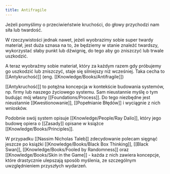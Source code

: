 ```yaml
---
title: Antifragile
---
```


Jeżeli pomyślimy o przeciwieństwie kruchości, do głowy przychodzi nam siła lub twardość. 

W rzeczywistości jednak nawet, jeżeli wyobrazimy sobie super twardy materiał, jest duża sznasa na to, że będziemy w stanie znaleźć twardszy, wykorzystać słaby punkt lub dźwignię, do tego aby go zniszczyć lub trwale uszkodzić.  
  
A teraz wyobraźmy sobie materiał, który za każdym razem gdy próbujemy go uszkodzić lub zniszczyć, staje się silniejszy niż wcześniej. Taka cecha to [[Antykruchość]] (eng. [[Knowledge/Books/Antifragile]])

[[Antykruchość]] to potężna koncepcja w kontekście budowania systemów, np. firmy lub naszego życiowego systemu. Sam nieustannie myślę o tym budując mój własny [[Foundations/Process]]. Do tego niezbędne jest nieustannie [[Kwestionowanie]], [[Popełnianie Błędów]] i wyciągnie z nich wniosków. 

Podobnie swój system opisuje [[Knowledge/People/Ray Dalio]], który jego budowę opiera o [[Zasady]] opisane w książce [[Knowledge/Books/Principles]].

W przypadku [[Nassim Nicholas Taleb]] zdecydowanie polecam sięgnąć jeszcze po książki [[Knowledge/Books/Black Box Thinking]], [[Black Swan]], [[Knowledge/Books/Fooled by Randomness]] oraz [[Knowledge/Books/Skin in the Game]] - każda z nich zawiera koncepcje, które drastycznie ulepszają sposób myślenia, ze szczególnym uwzględnieniem przyszłych wydarzeń.